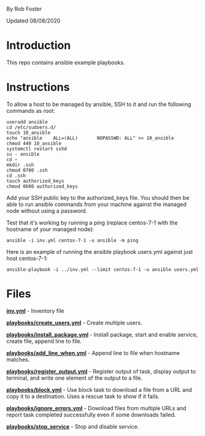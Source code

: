 By Rob Foster

Updated 08/08/2020

# Introduction
This repo contains ansible example playbooks.

# Instructions
To allow a host to be managed by ansible, SSH to it and run the following commands as root:
```
useradd ansible
cd /etc/sudoers.d/
touch 10_ansible
echo "ansible    ALL=(ALL)       NOPASSWD: ALL" >> 10_ansible
chmod 440 10_ansible
systemctl restart sshd
su - ansible
cd ~
mkdir .ssh
chmod 0700 .ssh
cd .ssh
touch authorized_keys
chmod 0600 authorized_keys
```
Add your SSH public key to the authorized_keys file. You should then be able to run ansible commands from your machine against the managed node without using a password. 

Test that it's working by running a ping (replace centos-7-1 with the hostname of your managed node):
```
ansible -i inv.yml centos-7-1 -u ansible -m ping 
```
Here is an example of running the ansible playbook users.yml against just host centos-7-1:
```
ansible-playbook -i ../inv.yml --limit centos-7-1 -u ansible users.yml
```

# Files
[**inv.yml**](inv.yml) - Inventory file

[**playbooks/create_users.yml**](https://github.com/bobfoster1299/ansible2/blob/master/create_users.yml) - Create multiple users. 

[**playbooks/install_package.yml**](https://github.com/bobfoster1299/ansible2/blob/master/install_package.yml) - Install package, start and enable service, create file, append line to file.

[**playbooks/add_line_when.yml**](https://github.com/bobfoster1299/ansible2/blob/master/add_line_when.yml) - Append line to file when hostname matches.

[**playbooks/register_output.yml**](https://github.com/bobfoster1299/ansible2/blob/master/register_output.yml) - Register output of task, display output to terminal, and write one element of the output to a file.

[**playbooks/block.yml**](https://github.com/bobfoster1299/ansible2/blob/master/block.yml) - Use block task to download a file from a URL and copy it to a destination. Uses a rescue task to show if it fails.

[**playbooks/ignore_errors.yml**](https://github.com/bobfoster1299/ansible2/blob/master/ignore_errors.yml) - Download files from multiple URLs and report task completed successfully even if some downloads failed. 

[**playbooks/stop_service**](https://github.com/bobfoster1299/ansible2/blob/master/stop_service.yml) - Stop and disable service.

